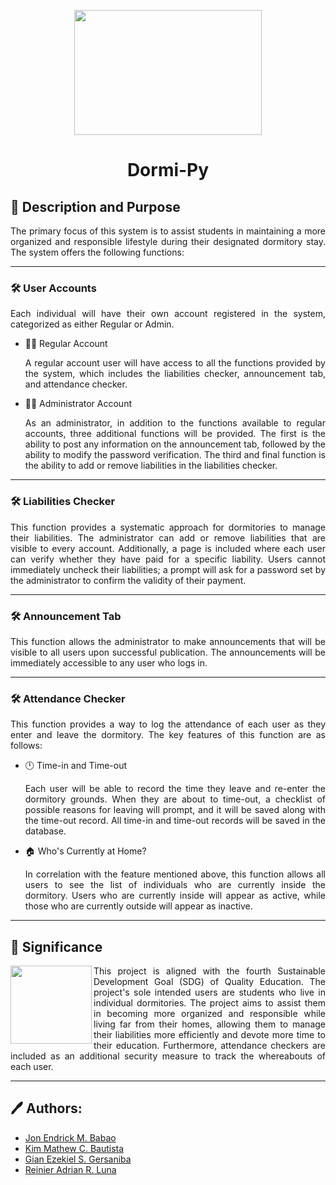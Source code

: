 <p align="center">
    <img src="https://github.com/KimMathew/COMPROG_PROJECT/blob/main/ASSETS/LOGO.jpg" width=300 height=200/>
</p>

<h1 align="center"> Dormi-Py </h1>

## :mega: Description and Purpose

<p align = "justify"> 
    The primary focus of this system is to assist students in maintaining a more organized and responsible lifestyle during their designated dormitory stay. The system     offers the following functions: 
</p>

***

### :hammer_and_wrench: User Accounts

<p align = "justify"> 
    Each individual will have their own account registered in the system, categorized as either Regular or Admin. 
</p>

- :student: Regular Account
    <p align = "justify"> 
        A regular account user will have access to all the functions provided by the system, which includes the liabilities checker, announcement tab, and attendance
        checker. 
    </p> 

- :office_worker: Administrator Account 
    <p align = "justify"> 
        As an administrator, in addition to the functions available to regular accounts, three additional functions will be provided. The first is the ability to post
        any information on the announcement tab, followed by the ability to modify the password verification. The third and final function is the ability to add or 
        remove liabilities in the liabilities checker. 
    </p> 

***

### :hammer_and_wrench: Liabilities Checker

<p align = "justify"> 
    This function provides a systematic approach for dormitories to manage their liabilities. The administrator can add or remove liabilities that are visible to every     account. Additionally, a page is included where each user can verify whether they have paid for a specific liability. Users cannot immediately uncheck their           liabilities; a prompt will ask for a password set by the administrator to confirm the validity of their payment. 
</p>

***

### :hammer_and_wrench: Announcement Tab

<p align = "justify"> 
    This function allows the administrator to make announcements that will be visible to all users upon successful publication. The announcements will be immediately  
    accessible to any user who logs in. 
</p>

***

### :hammer_and_wrench: Attendance Checker

<p align = "justify"> 
    This function provides a way to log the attendance of each user as they enter and leave the dormitory. The key features of this function are as follows: 
</p>

- :clock12: Time-in and Time-out
    <p align = "justify"> 
        Each user will be able to record the time they leave and re-enter the dormitory grounds. When they are about to time-out, a checklist of possible reasons for           leaving will prompt, and it will be saved along with the time-out record. All time-in and time-out records will be saved in the database. 
    </p> 

- :house: Who's Currently at Home? 
    <p align = "justify"> 
        In correlation with the feature mentioned above, this function allows all users to see the list of individuals who are currently inside the dormitory. Users           who are currently inside will appear as active, while those who are currently outside will appear as inactive. 
    </p>
  
***

## :mag_right: Significance

<img src="https://globalgoalscms.co.uk/wp-content/uploads/2021/09/4.png" align="left" width=130 height=125/>

<p align = "justify"> 
    This project is aligned with the fourth Sustainable Development Goal (SDG) of Quality Education. The project's sole intended users are students who live in             individual dormitories. The project aims to assist them in becoming more organized and responsible while living far from their homes, allowing them to manage their     liabilities more efficiently and devote more time to their education. Furthermore, attendance checkers are included as an additional security measure to track the     whereabouts of each user. 
</p>

***

## :pen: Authors:

- <a href="https://github.com/JonBabao"> Jon Endrick M. Babao </a> <br>
- <a href="https://github.com/KimMathew"> Kim Mathew C. Bautista </a> <br>
- <a href="https://github.com/GianEzekiel"> Gian Ezekiel S. Gersaniba </a> <br>
- <a href="https://github.com/reinierAdrianLuna"> Reinier Adrian R. Luna </a> 






